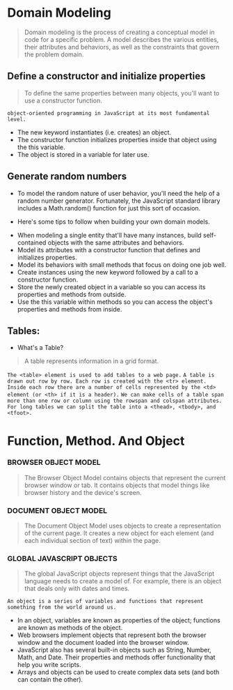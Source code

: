 # Domain Modeling
> Domain modeling is the process of creating a conceptual model in code for a specific problem. A model describes the various entities, their attributes and behaviors, as well as the constraints that govern the problem domain. 

## Define a constructor and initialize properties
> To define the same properties between many objects, you'll want to use a constructor function.

`object-oriented programming in JavaScript at its most fundamental level.`

- The new keyword instantiates (i.e. creates) an object.
- The constructor function initializes properties inside that object using the this variable.
- The object is stored in a variable for later use.

## Generate random numbers
- To model the random nature of user behavior, you'll need the help of a random number generator. Fortunately, the JavaScript standard library includes a Math.random() function for just this sort of occasion.

* Here's some tips to follow when building your own domain models.

- When modeling a single entity that'll have many instances, build self-contained objects with the same attributes and behaviors.
- Model its attributes with a constructor function that defines and initializes properties.
- Model its behaviors with small methods that focus on doing one job well.
- Create instances using the new keyword followed by a call to a constructor function.
- Store the newly created object in a variable so you can access its properties and methods from outside.
- Use the this variable within methods so you can access the object's properties and methods from inside.

## Tables:
* What's a Table?
> A table represents information in a grid format. 

`The <table> element is used to add tables to a web page.`
`A table is drawn out row by row. Each row is created with the <tr> element.`
`Inside each row there are a number of cells represented by the <td> element (or <th> if it is a header).`
`We can make cells of a table span more than one row or column using the rowspan and colspan attributes.`
`For long tables we can split the table into a <thead>, <tbody>, and <tfoot>.`


# Function, Method. And Object

### BROWSER OBJECT MODEL 
> The Browser Object Model contains objects that represent the current browser window or tab. It contains objects that model things like browser history and the device's screen. 

### DOCUMENT OBJECT MODEL 
> The Document Object Model uses objects to create a representation of the current page. It creates a new object for each element (and each individual section of text) within the page. 

### GLOBAL JAVASCRIPT OBJECTS 
> The global JavaScript objects represent things that the JavaScript language needs to create a model of. For example, there is an object that deals only with dates and times. 

`An object is a series of variables and functions that represent something from the world around us.`

- In an object, variables are known as properties of the object; functions are known as methods of the object.
- Web browsers implement objects that represent both the browser window and the document loaded into the browser window.
- JavaScript also has several built-in objects such as String, Number, Math, and Date. Their properties and methods offer functionality that help you write scripts.
- Arrays and objects can be used to create complex data sets (and both can contain the other). 

